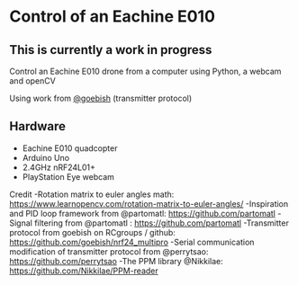 # Control of an Eachine E010
## This is currently a work in progress

Control an Eachine E010 drone from a computer using Python, a webcam and openCV

Using work from [@goebish](https://github.com/goebish/nrf24_multipro) (transmitter protocol)


## Hardware
- Eachine E010 quadcopter 
- Arduino Uno 
- 2.4GHz nRF24L01+ 
- PlayStation Eye webcam


Credit
-Rotation matrix to euler angles math: https://www.learnopencv.com/rotation-matrix-to-euler-angles/ 
-Inspiration and PID loop framework from @partomatl: https://github.com/partomatl 
-Signal filtering from @partomatl : https://github.com/partomatl 
-Transmitter protocol from goebish on RCgroups / github: https://github.com/goebish/nrf24_multipro
-Serial communication modification of transmitter protocol from @perrytsao:  https://github.com/perrytsao
-The PPM library @Nikkilae: https://github.com/Nikkilae/PPM-reader



